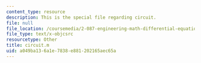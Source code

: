 ```yaml
---
content_type: resource
description: This is the special file regarding circuit.
file: null
file_location: /coursemedia/2-087-engineering-math-differential-equations-and-linear-algebra-fall-2014/a049ba136a1e7838e881202165aec65a_circuit.m
file_type: text/x-objcsrc
resourcetype: Other
title: circuit.m
uid: a049ba13-6a1e-7838-e881-202165aec65a
---
```

